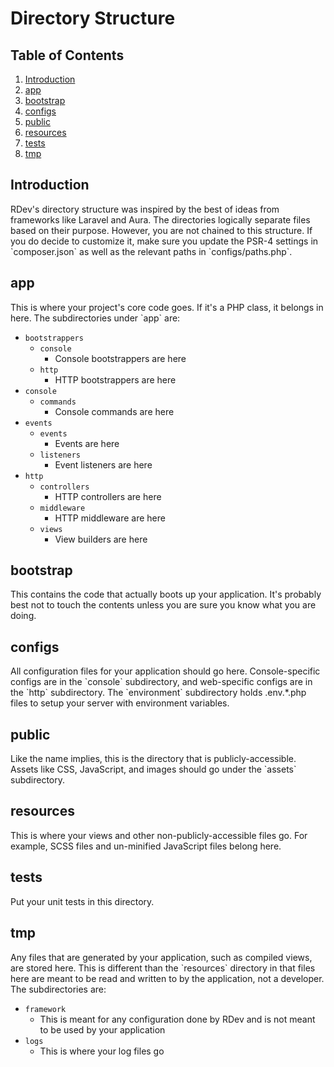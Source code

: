 # Directory Structure

## Table of Contents
1. [Introduction](#introduction)
2. [app](#app)
3. [bootstrap](#bootstrap)
4. [configs](#configs)
5. [public](#public)
6. [resources](#resources)
7. [tests](#tests)
8. [tmp](#tmp)

<h2 id="introduction">Introduction</h2>
RDev's directory structure was inspired by the best of ideas from frameworks like Laravel and Aura.  The directories logically separate files based on their purpose.  However, you are not chained to this structure.  If you do decide to customize it, make sure you update the PSR-4 settings in `composer.json` as well as the relevant paths in `configs/paths.php`.  

<h2 id="app">app</h2>
This is where your project's core code goes.  If it's a PHP class, it belongs in here.  The subdirectories under `app` are:

* `bootstrappers`
  * `console`
      * Console bootstrappers are here
  * `http`
      * HTTP bootstrappers are here
* `console`
  * `commands`
      * Console commands are here
* `events`
  * `events`
      * Events are here
  * `listeners`
      * Event listeners are here
* `http`
  * `controllers`
      * HTTP controllers are here
  * `middleware`
      * HTTP middleware are here
  * `views`
      * View builders are here

<h2 id="bootstrap">bootstrap</h2>
This contains the code that actually boots up your application.  It's probably best not to touch the contents unless you are sure you know what you are doing.

<h2 id="configs">configs</h2>
All configuration files for your application should go here.  Console-specific configs are in the `console` subdirectory, and web-specific configs are in the `http` subdirectory.  The `environment` subdirectory holds .env.*.php files to setup your server with environment variables.

<h2 id="public">public</h2>
Like the name implies, this is the directory that is publicly-accessible.  Assets like CSS, JavaScript, and images should go under the `assets` subdirectory.

<h2 id="resources">resources</h2>
This is where your views and other non-publicly-accessible files go.  For example, SCSS files and un-minified JavaScript files belong here.
 
<h2 id="tests">tests</h2>
Put your unit tests in this directory.

<h2 id="tmp">tmp</h2>
Any files that are generated by your application, such as compiled views, are stored here.  This is different than the `resources` directory in that files here are meant to be read and written to by the application, not a developer.  The subdirectories are:

* `framework`
  * This is meant for any configuration done by RDev and is not meant to be used by your application
* `logs`
  * This is where your log files go